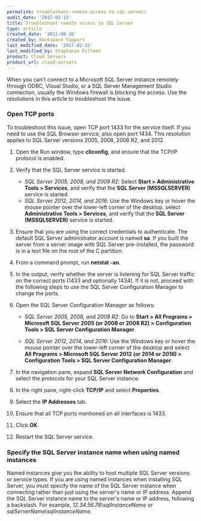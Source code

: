 ```yaml
---
permalink: troubleshoot-remote-access-to-sql-server/
audit_date: '2017-02-15'
title: Troubleshoot remote access to SQL Server
type: article
created_date: '2011-08-16'
created_by: Rackspace Support
last_modified_date: '2017-02-15'
last_modified_by: Stephanie Fillmon
product: Cloud Servers
product_url: cloud-servers
---
```


When you can't connect to a Microsoft SQL Server instance remotely through ODBC, Visual Studio, or a SQL Server Management Studio connection, usually the Windows firewall is blocking the access. Use the resolutions in this article to troubleshoot the issue.

### Open TCP ports

To troubleshoot this issue, open TCP port 1433 for the service itself. If you need to use the SQL Browser service, also open port 1434. This resolution applies to SQL Server versions 2005, 2008, 2008 R2, and 2012.

1. Open the Run window, type **cliconfig**, and ensure that the TCP/IP protocol is enabled.

2. Verify that the SQL Server service is started.

   - *SQL Server 2005, 2008, and 2008 R2*: Select **Start > Administrative Tools > Services**, and verify that the **SQL Server (MSSQLSERVER)** service is started.
   - *SQL Server 2012, 2014, and 2016*: Use the Windows key or hover the mouse pointer over the lower-left corner of the desktop, select **Administrative Tools > Services**, and verify that the **SQL Server (MSSQLSERVER)** service is started.

3. Ensure that you are using the correct credentials to authenticate. The default SQL Server administrator account is named **sa**. If you built the server from a server image with SQL Server pre-installed, the password is in a text file on the root of the C partition.

4. From a command prompt, run **netstat -an**.

5. In the output, verify whether the server is listening for SQL Server traffic on the correct ports (1433 and optionally 1434). If it is not, proceed with the following steps to use the SQL Server Configuration Manager to change the ports.

6. Open the SQL Server Configuration Manager as follows:

   - *SQL Server 2005, 2008, and 2008 R2*: Go to **Start > All Programs > Microsoft SQL Server 2005 (or 2008 or 2008 R2) > Configuration Tools > SQL Server Configuration Manager**.

   - *SQL Server 2012, 2014, and 2016*: Use the Windows key or hover the mouse pointer over the lower-left corner of the desktop and select **All Programs > Microsoft SQL Server 2012 (or 2014 or 2016) > Configuration Tools > SQL Server Configuration Manager**.

7. In the navigation pane, expand **SQL Server Network Configuration** and select the protocols for your SQL Server instance.

8. In the right pane, right-click **TCP/IP** and select **Properties**.

9. Select the **IP Addresses** tab.

10. Ensure that all TCP ports mentioned on all interfaces is 1433.

11. Click **OK**.

12. Restart the SQL Server service.

### Specify the SQL Server instance name when using named instances

 Named instances give you the ability to host multiple SQL Server versions or service types. If you are using named instances when installing SQL Server, you must specify the name of the SQL Server instance when connecting rather than just using the server's name or IP address. Append the SQL Server instance name to the server's name or IP address, following a backslash. For example, *12.34.56.78\sqlInstanceName* or *sqlServerName\sqlInstanceName*.
